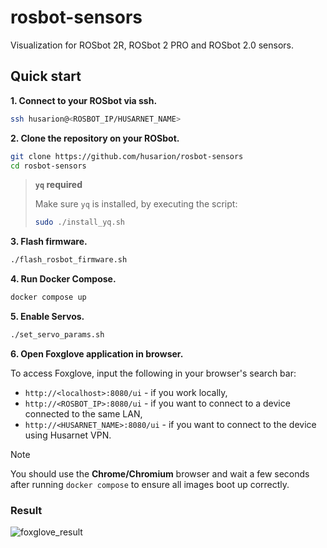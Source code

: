 # rosbot-sensors
Visualization for ROSbot 2R, ROSbot 2 PRO and ROSbot 2.0 sensors.

## Quick start

**1. Connect to your ROSbot via ssh.**

```bash title="user@device:~$"
ssh husarion@<ROSBOT_IP/HUSARNET_NAME>
```

**2. Clone the repository on your ROSbot.**

```bash title="husarion@husarion:~$"
git clone https://github.com/husarion/rosbot-sensors
cd rosbot-sensors
```

> **`yq` required**
>
> Make sure `yq` is installed, by executing the script:
>
> ```bash title="husarion@husarion:~$"
> sudo ./install_yq.sh
> ```

**3. Flash firmware.**

```bash title="husarion@husarion:~$"
./flash_rosbot_firmware.sh
```

**4. Run Docker Compose.**

```bash title="husarion@husarion:~/rosbot-xl-sensors$"
docker compose up
```

**5. Enable Servos.**

```bash title="husarion@husarion:~/rosbot-xl-sensors$"
./set_servo_params.sh
```

**6. Open Foxglove application in browser.**

To access Foxglove, input the following in your browser's search bar:

- `http://<localhost>:8080/ui` - if you work locally,
- `http://<ROSBOT_IP>:8080/ui` - if you want to connect to a device connected to the same LAN,
- `http://<HUSARNET_NAME>:8080/ui` - if you want to connect to the device using Husarnet VPN.

> [!NOTE]
> You should use the **Chrome/Chromium** browser and wait a few seconds after running `docker compose` to ensure all images boot up correctly.

### Result

![foxglove_result](.docs/foxglove_result.gif)

